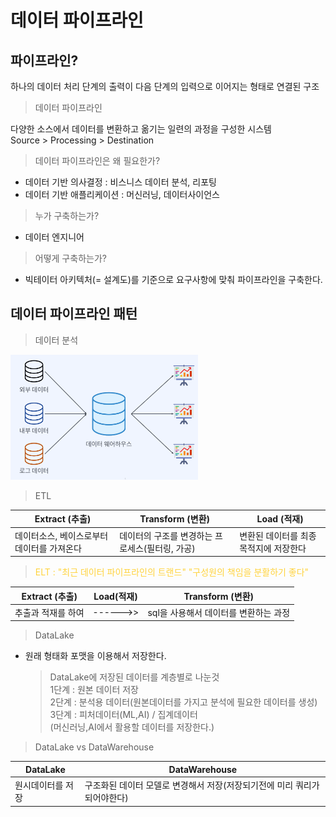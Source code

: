 # 데이터 파이프라인
## 파이프라인?
하나의 데이터 처리 단계의 출력이 다음 단계의 입력으로 이어지는 형태로 연결된 구조

> 데이터 파이프라인

다양한 소스에서 데이터를 변환하고 옮기는 일련의 과정을 구성한 시스템  
Source > Processing > Destination

> 데이터 파이프라인은 왜 필요한가?
- 데이터 기반 의사결정 : 비스니스 데이터 분석, 리포팅
- 데이터 기반 애플리케이션 : 머신러닝, 데이터사이언스

> 누가 구축하는가?
- 데이터 엔지니어

> 어떻게 구축하는가?
- 빅테이터 아키텍처(= 설계도)를 기준으로 요구사항에 맞춰 파이프라인을 구축한다.

## 데이터 파이프라인 패턴
> 데이터 분석  

<img src="../img/데이터분석.png" width="300px" height="200px"></img>

> ETL

Extract (추출) | Transform (변환)| Load (적재)
|----------|--------|------|
|데이터소스, 베이스로부터 데이터를 가져온다|데이터의 구조를 변경하는 프로세스(필터링, 가공)|변환된 데이터를 최종목적지에 저장한다|

><span style="color:#ffd33d">ELT 
: "최근 데이터 파이프라인의 트랜드"  "구성원의 책임을 분활하기 좋다"</span>

Extract (추출) | Load(적재) | Transform (변환)
|--------|--------|-------|
추출과 적재를 하여 |------>>| sql을 사용해서 데이터를 변환하는 과정

> DataLake
- 원래 형태화 포맷을 이용해서 저장한다.  
  >DataLake에 저장된 데이터를 계층별로 나눈것  
1단계 : 원본 데이터 저장  
2단계 : 분석용 데이터(원본데이터를 가지고 분석에 필요한 데이터를 생성)  
3단계 : 피처데이터(ML,AI) / 집계데이터  
(머신러닝,AI에서 활용할 데이터를 저장한다.)  

> DataLake vs DataWarehouse

DataLake|DataWarehouse
|--------|-----------|
|원시데이터를 저장|구조화된 데이터 모델로 변경해서 저장(저장되기전에 미리 쿼리가 되어야한다)|



